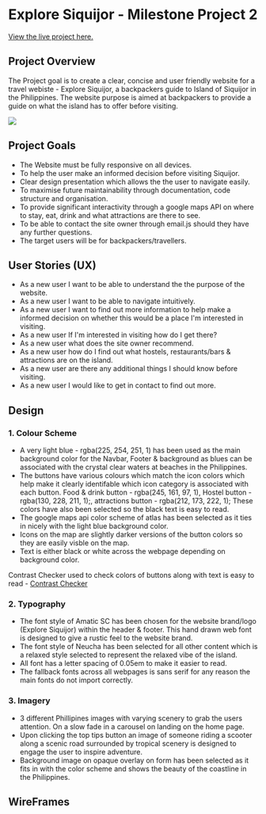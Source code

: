 # Explore Siquijor - Milestone Project 2

[View the live project here.](https://lukehanson2429.github.io/Explore-Siquijor/)

## Project Overview

The Project goal is to create a clear, concise and user friendly website for a travel webiste - Explore Siquijor, a backpackers guide to Island of Siquijor in the Philippines. The website purpose is aimed at backpackers to provide a guide on what the island has to offer before visiting.

<img src="assets/images/exploresiquijor.png">

## Project Goals

* The Website must be fully responsive on all devices.
* To help the user make an informed decision before visiting Siquijor.
* Clear design presentation which allows the the user to navigate easily.
* To maximise future maintainability through documentation, code structure and organisation.
* To provide significant interactivity through a google maps API on where to stay, eat, drink and what attractions are there to see.
* To be able to contact the site owner through email.js should they have any further questions.
* The target users will be for backpackers/travellers.

## User Stories (UX)

* As a new user I want to be able to understand the the purpose of the website.
* As a new user I want to be able to navigate intuitively.
* As a new user I want to find out more information to help make a informed decision on whether this would be a place I'm interested in visiting.
* As a new user If I'm interested in visiting how do I get there?
* As a new user what does the site owner recommend.
* As a new user how do I find out what hostels, restaurants/bars & attractions are on the island.
* As a new user are there any additional things I should know before visiting.
* As a new user I would like to get in contact to find out more.

## Design

### 1. Colour Scheme
* A very light blue - rgba(225, 254, 251, 1) has been used as the main background color for the Navbar, Footer & background as blues can be associated with the crystal clear waters at beaches in the Philippines. 
* The buttons have various colours which match the icon colors which help make it clearly identifable which icon category is associated with each button. Food & drink button - rgba(245, 161, 97, 1), Hostel button - rgba(130, 228, 211, 1);, attractions button - rgba(212, 173, 222, 1); These colors have also been selected so the black text is easy to read.
* The google maps api color scheme of atlas has been selected as it ties in nicely with the light blue background color.
* Icons on the map are slightly darker versions of the button colors so they are easily visble on the map.
* Text is either black or white across the webpage depending on background color.

Contrast Checker used to check colors of buttons along with text is easy to read - [Contrast Checker](https://contrastchecker.com/?c=000000&b=1155dd)

### 2. Typography
* The font style of Amatic SC has been chosen for the website brand/logo (Explore Siquijor) within the header & footer. This hand drawn web font is designed to give a rustic feel to the website brand.
* The font style of Neucha has been selected for all other content which is a relaxed style selected to represent the relaxed vibe of the island.
* All font has a letter spacing of 0.05em to make it easier to read.
* The fallback fonts across all webpages is sans serif for any reason the main fonts do not import correctly.

### 3. Imagery
* 3 different Phillipines images with varying scenery to grab the users attention. On a slow fade in a carousel on landing on the home page.
* Upon clicking the top tips button an image of someone riding a scooter along a scenic road surrounded by tropical scenery is designed to engage the user to inspire adventure.
* Background image on opaque overlay on form has been selected as it fits in with the color scheme and shows the beauty of the coastline in the Philippines.

## WireFrames


